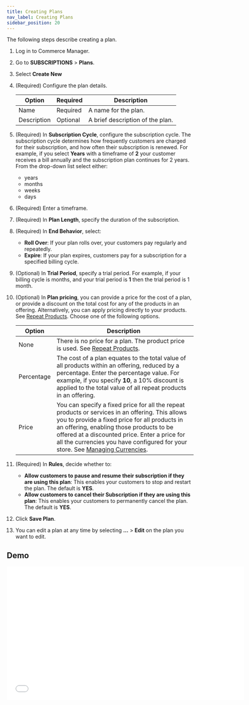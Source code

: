 ```yaml
---
title: Creating Plans
nav_label: Creating Plans
sidebar_position: 20
---
```


The following steps describe creating a plan.

1. Log in to Commerce Manager.
2. Go to **SUBSCRIPTIONS** > **Plans**.
3. Select **Create New**
4. (Required) Configure the plan details.

    | Option      | Required | Description                      |
    |-------------|----------|----------------------------------|
    | Name        | Required | A name for the plan.             |
    | Description | Optional | A brief description of the plan. |

5. (Required) In **Subscription Cycle**, configure the subscription cycle. The subscription cycle determines how frequently customers are charged for their subscription, and how often their subscription is renewed. For example, if you select **Years** with a timeframe of **2** your customer receives a bill annually and the subscription plan continues for 2 years. From the drop-down list select either:

    - years
    - months
    - weeks
    - days

6. (Required) Enter a timeframe.
7. (Required) In **Plan Length**, specify the duration of the subscription.
8. (Required) In **End Behavior**, select:

   - **Roll Over**: If your plan rolls over, your customers pay regularly and repeatedly.
   - **Expire**: If your plan expires, customers pay for a subscription for a specified billing cycle.

9. (Optional) In **Trial Period**, specify a trial period. For example, if your billing cycle is months, and your trial period is **1** then the trial period is 1 month.
10. (Optional) In **Plan pricing**, you can provide a price for the cost of a plan, or provide a discount on the total cost for any of the products in an offering. Alternatively, you can apply pricing directly to your products. See [Repeat Products](/docs/subscriptions/products/managing-products-cm). Choose one of the following options.

     | Option     | Description                                                                                                                                                                                                                                                                                                                                                              |
    |------------|--------------------------------------------------------------------------------------------------------------------------------------------------------------------------------------------------------------------------------------------------------------------------------------------------------------------------------------------------------------------------|
     | None       | There is no price for a plan. The product price is used. See [Repeat Products](/docs/subscriptions/products/managing-products-cm).                                                                                                                                                                                                                                                |
     | Percentage | The cost of a plan equates to the total value of all products within an offering, reduced by a percentage. Enter the percentage value. For example, if you specify **10**, a 10% discount is applied to the total value of all repeat products in an offering.                                                                                                           |
     | Price      | You can specify a fixed price for all the repeat products or services in an offering. This allows you to provide a fixed price for all products in an offering, enabling those products to be offered at a discounted price. Enter a price for all the currencies you have configured for your store. See [Managing Currencies](/docs/pxm/currencies/manage-currencies). | 

11. (Required) In **Rules**, decide whether to:

    - **Allow customers to pause and resume their subscription if they are using this plan**: This enables your customers to stop and restart the plan. The default is **YES**.
    - **Allow customers to cancel their Subscription if they are using this plan**: This enables your customers to permanently cancel the plan. The default is **YES**.
12. Click **Save Plan**.
13. You can edit a plan at any time by selecting **...** > **Edit** on the plan you want to edit.

## Demo

<iframe class="vidyard_iframe" title="Getting Started with Elastic Path Subscriptions" src="//play.vidyard.com/7ydBC7uNBwmiAJyC6LUGiQ.html?" width="640" height="360" scrolling="no" frameborder="0" allowtransparency="true" allowfullscreen referrerpolicy="no-referrer-when-downgrade"></iframe>
